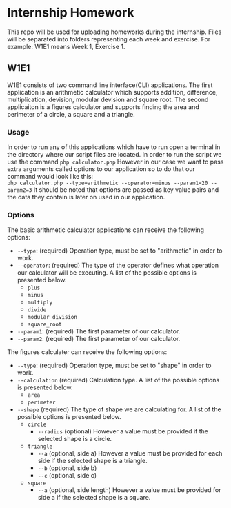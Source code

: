 # Internship Homework
This repo will be used for uploading homeworks during the internship.
Files will be separated into folders representing each week and exercise. For example: W1E1 means Week 1, Exercise 1.

## W1E1
W1E1 consists of two command line interface(CLI) applications. 
The first application is an arithmetic calculator which supports addition, difference, multiplication, devision, modular devision and square root.
The second applicaiton is a figures calculator and supports finding the area and perimeter of a circle, a square and a triangle.

### Usage
In order to run any of this applications which have to run open a terminal in the directory where our script files are located.
In order to run the script we use the command `php calculator.php`
However in our case we want to pass extra arguments called options to our application so to do that our command would look like this:<br/>
`php calculator.php --type=arithmetic --operator=minus --param1=20 --param2=3`
It should be noted that options are passed as key value pairs and the data they contain is later on used in our application.

### Options
The basic arithmetic calculator applications can receive the following options:
- `--type`: (required) Operation type, must be set to "arithmetic" in order to work.
- `--operator`: (required) The type of the operator defines what operation our calculator will be executing. A list of the possible options is presented below.
  - `plus`
  - `minus`
  - `multiply`
  - `divide`
  - `modular_division`
  - `square_root`
- `--param1`: (required) The first parameter of our calculator.
- `--param2`: (required) The first parameter of our calculator.

The figures calculater can receive the following options:
- `--type`: (required) Operation type, must be set to "shape" in order to work.
- `--calculation` (required) Calculation type. A list of the possible options is presented below.
  - `area`
  - `perimeter`
- `--shape` (required) The type of shape we are calculating for. A list of the possible options is presented below.
  - `circle`
    - `--radius` (optional) However a value must be provided if the selected shape is a circle.
  - `triangle`
    - `--a` (optional, side a) However a value must be provided for each side if the selected shape is a triangle.
    - `--b` (optional, side b)
    - `--c` (optional, side c)
  - `square`
    - `--a` (optional, side length) However a value must be provided for side a if the selected shape is a square.


